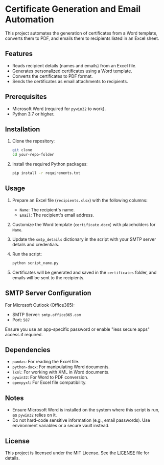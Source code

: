 # Certificate Generation and Email Automation

This project automates the generation of certificates from a Word template, converts them to PDF, and emails them to recipients listed in an Excel sheet.

## Features
- Reads recipient details (names and emails) from an Excel file.
- Generates personalized certificates using a Word template.
- Converts the certificates to PDF format.
- Sends the certificates as email attachments to recipients.

## Prerequisites
- Microsoft Word (required for `pywin32` to work).
- Python 3.7 or higher.

## Installation
1. Clone the repository:
    ```bash
    git clone 
    cd your-repo-folder
    ```
2. Install the required Python packages:
    ```bash
    pip install -r requirements.txt
    ```

## Usage
1. Prepare an Excel file (`recipients.xlsx`) with the following columns:
   - `Name`: The recipient's name.
   - `Email`: The recipient's email address.

2. Customize the Word template (`certificate.docx`) with placeholders for `Name`.

3. Update the `smtp_details` dictionary in the script with your SMTP server details and credentials.

4. Run the script:
    ```bash
    python script_name.py
    ```

5. Certificates will be generated and saved in the `certificates` folder, and emails will be sent to the recipients.

## SMTP Server Configuration
For Microsoft Outlook (Office365):
- SMTP Server: `smtp.office365.com`
- Port: `587`

Ensure you use an app-specific password or enable "less secure apps" access if required.

## Dependencies
- `pandas`: For reading the Excel file.
- `python-docx`: For manipulating Word documents.
- `lxml`: For working with XML in Word documents.
- `pywin32`: For Word to PDF conversion.
- `openpyxl`: For Excel file compatibility.

## Notes
- Ensure Microsoft Word is installed on the system where this script is run, as `pywin32` relies on it.
- Do not hard-code sensitive information (e.g., email passwords). Use environment variables or a secure vault instead.

## License
This project is licensed under the MIT License. See the [LICENSE](LICENSE) file for details.
